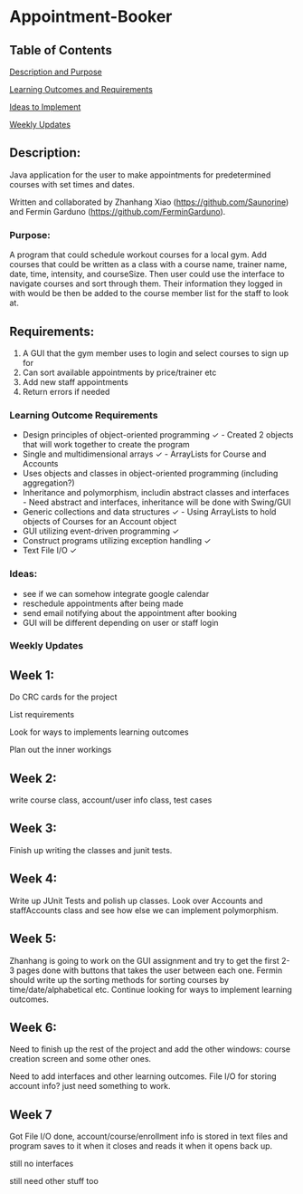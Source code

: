 # Appointment-Booker
## Table of Contents

[Description and Purpose](https://github.com/Saunorine/Appointment-Booker#description)

[Learning Outcomes and Requirements](https://github.com/Saunorine/Appointment-Booker#requirements)

[Ideas to Implement](https://github.com/Saunorine/Appointment-Booker#ideas)

[Weekly Updates](https://github.com/Saunorine/Appointment-Booker#weekly-updates)

## Description:
Java application for the user to make appointments for predetermined courses with set times and dates.

Written and collaborated by Zhanhang Xiao (https://github.com/Saunorine) and Fermin Garduno (https://github.com/FerminGarduno).

### Purpose:
A program that could schedule workout courses for a local gym. Add courses that could be written as a class with a course name, trainer name, date, time, intensity, and courseSize. Then user could use the interface to navigate courses and sort through them. Their information they logged in with would be then be added to the course member list for the staff to look at.

## Requirements:
1. A GUI that the gym member uses to login and select courses to sign up for
2. Can sort available appointments by price/trainer etc
3. Add new staff appointments
4. Return errors if needed

### Learning Outcome Requirements
  * Design principles of object-oriented programming ✓ - Created 2 objects that will work together to create the program
  * Single and multidimensional arrays ✓ - ArrayLists for Course and Accounts
  * Uses objects and classes in object-oriented programming (including aggregation?)
  * Inheritance and polymorphism, includin abstract classes and interfaces - Need abstract and interfaces, inheritance will be done with Swing/GUI
  * Generic collections and data structures ✓ - Using ArrayLists to hold objects of Courses for an Account object
  * GUI utilizing event-driven programming ✓
  * Construct programs utilizing exception handling ✓
  * Text File I/O ✓

### Ideas:
  * see if we can somehow integrate google calendar
  * reschedule appointments after being made
  * send email notifying about the appointment after booking
  * GUI will be different depending on user or staff login

### Weekly Updates
## Week 1:
Do CRC cards for the project

List requirements

Look for ways to implements learning outcomes

Plan out the inner workings

## Week 2:
write course class, account/user info class, test cases

## Week 3:
Finish up writing the classes and junit tests.

## Week 4: 
Write up JUnit Tests and polish up classes. Look over Accounts and staffAccounts class and see how else we can implement polymorphism. 

## Week 5:
Zhanhang is going to work on the GUI assignment and try to get the first 2-3 pages done with buttons that takes the user between each one. Fermin should write up the sorting methods for sorting courses by time/date/alphabetical etc. Continue looking for ways to implement learning outcomes.

## Week 6:
Need to finish up the rest of the project and add the other windows: course creation screen and some other ones.

Need to add interfaces and other learning outcomes. File I/O for storing account info? just need something to work.

## Week 7
Got File I/O done, account/course/enrollment info is stored in text files and program saves to it when it closes and reads it when it opens back up.

still no interfaces

still need other stuff too
